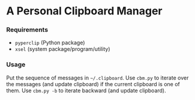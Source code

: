 # A Personal Clipboard Manager

### Requirements
- `pyperclip` (Python package)
- `xsel` (system package/program/utility)

### Usage
Put the sequence of messages in `~/.clipboard`. Use `cbm.py` to iterate over the messages (and update clipboard) if the current clipboard is one of them. Use `cbm.py -b` to iterate backward (and update clipboard).
